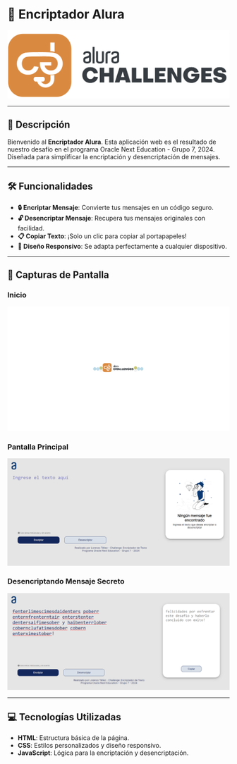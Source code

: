 # 🚀 Encriptador Alura

![Alura + Oracle](assets/alurachallenge.png)

---

## 📜 Descripción

Bienvenido al **Encriptador Alura**. Esta aplicación web es el resultado de nuestro desafío en el programa Oracle Next Education - Grupo 7, 2024. Diseñada para simplificar la encriptación y desencriptación de mensajes.

---

## 🛠️ Funcionalidades

- **🔒 Encriptar Mensaje**: Convierte tus mensajes en un código seguro.
- **🔓 Desencriptar Mensaje**: Recupera tus mensajes originales con facilidad.
- **📋 Copiar Texto**: ¡Solo un clic para copiar al portapapeles!
- **📱 Diseño Responsivo**: Se adapta perfectamente a cualquier dispositivo.

---

## 📸 Capturas de Pantalla
### **Inicio**
![Pantalla principal](screenshots/inicio.png)

### **Pantalla Principal**
![Pantalla principal](screenshots/pantalla_principal.png)

### **Desencriptando Mensaje Secreto**
![Ejemplo de encriptación](screenshots/decifrando_mensaje.png)

---

## 💻 Tecnologías Utilizadas

- **HTML**: Estructura básica de la página.
- **CSS**: Estilos personalizados y diseño responsivo.
- **JavaScript**: Lógica para la encriptación y desencriptación.

